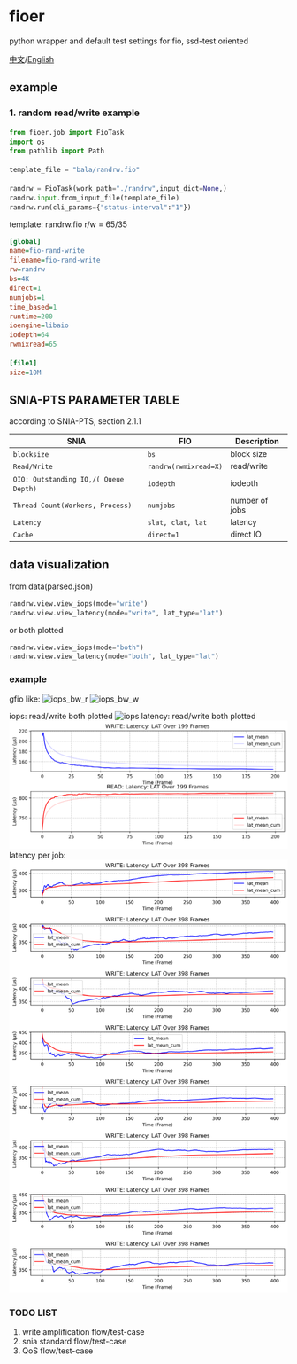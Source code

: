 # fioer
python wrapper and default test settings for fio, ssd-test oriented

[中文](./README_CN.md)/[English](./README.md)

## example 
### 1. random read/write example

```python
from fioer.job import FioTask
import os
from pathlib import Path

template_file = "bala/randrw.fio"

randrw = FioTask(work_path="./randrw",input_dict=None,)
randrw.input.from_input_file(template_file)
randrw.run(cli_params={"status-interval":"1"})
```

template: randrw.fio
r/w = 65/35
```ini
[global]
name=fio-rand-write
filename=fio-rand-write
rw=randrw
bs=4K
direct=1
numjobs=1
time_based=1
runtime=200
ioengine=libaio
iodepth=64
rwmixread=65

[file1]
size=10M

```


## SNIA-PTS PARAMETER TABLE
according to SNIA-PTS, section 2.1.1 

| SNIA  | FIO  | Description |
| --- | --- | --- |
| `blocksize` | `bs` | block size |
| `Read/Write` | `randrw(rwmixread=X)` | read/write |
| `OIO: Outstanding IO,/( Queue Depth)` | `iodepth` | iodepth |
| `Thread Count(Workers, Process)` | `numjobs` | number of jobs |
| `Latency` | `slat, clat, lat` | latency |
| `Cache` | `direct=1` | direct IO |



## data visualization
from data(parsed.json)

```python
randrw.view.view_iops(mode="write")
randrw.view.view_latency(mode="write", lat_type="lat")
```
or both plotted
```python
randrw.view.view_iops(mode="both")
randrw.view.view_latency(mode="both", lat_type="lat")
```

### example

gfio like:
![iops_bw_r](https://img.picui.cn/free/2024/10/31/6723a9604fbfd.png) 
![iops_bw_w](https://img.picui.cn/free/2024/10/31/6723a94ea84cc.png)

iops: read/write both plotted
![iops](https://img.picui.cn/free/2024/10/31/6722f4b74e52b.png)
latency: read/write both plotted
![latency](./images/lat_rw.png)
latency per job:
![latency-total](./images/lat_perjob.png)


### TODO LIST
1. write amplification flow/test-case
2. snia standard flow/test-case
3. QoS flow/test-case